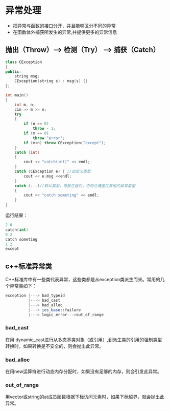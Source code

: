 # 异常处理
- 把异常与函数的接口分开，并且能够区分不同的异常
- 在函数体外捕获所发生的异常,并提供更多的异常信息
<!-- more -->
## 抛出（Throw）--> 检测（Try） --> 捕获（Catch）

```c++
class CException
{
public:
    string msg;
    CException(string s) : msg(s) {}
};

int main()
{
    int m, n;
    cin >> m >> n;
    try
    {
        if (n == 0)
            throw - 1;
        if (m == 0)
            throw "error";
        if (m<n) throw CException("except");
    }
    catch (int)
    {
        cout << "catch(int)" << endl;
    }
    catch (CException e) { //自定义类型
        cout << e.msg <<endl;
    }
    catch (...)//默认类型，得放在最后，否则会掩盖住其他的异常类型
    {
        cout << "catch someting" << endl;
    }
}
```
运行结果：
```s
2 0
catch(int)
0 2
catch someting
1 2
except
```
## c++标准异常类
C++标准库中有一些类代表异常，这些类都是从exception类派生而来。常用的几个异常类如下：
```s
exception |---> bad_typeid
          |---> bad_cast
          |---> bad_alloc
          |---> ios_base::failure
          |---> logic_error--->out_of_range
```
### bad_cast
在用 dynamic_cast进行从多态基类对象（或引用）,到派生类的引用的强制类型转换时，如果转换是不安全的，则会抛出此异常。

### bad_alloc
在用new运算符进行动态内存分配时，如果没有足够的内存，则会引发此异常。

### out_of_range
用vector或string的at成员函数根据下标访问元素时，如果下标越界，就会抛出此异常。

